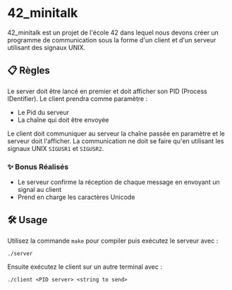 # 42_minitalk

42_minitalk est un projet de l'école 42 dans lequel nous devons créer un programme de communication sous la forme d'un client et d'un serveur utilisant des signaux UNIX.

## 📋 Règles

Le server doit être lancé en premier et doit afficher son PID (Process IDentifier).
Le client prendra comme paramètre :
* Le Pid du serveur
* La chaîne qui doit être envoyée

Le client doit communiquer au serveur la chaîne passée en paramètre et le serveur doit l'afficher. La communication ne doit se faire qu'en utilisant les signaux UNIX ```SIGUSR1``` et ```SIGUSR2```.

### ✨ Bonus Réalisés
* Le serveur confirme la réception de chaque message en envoyant un signal au client
* Prend en charge les caractères Unicode

## 🛠️ Usage

Utilisez la commande ```make``` pour compiler puis exécutez le serveur avec : 
```
./server
```
Ensuite exécutez le client sur un autre terminal avec :
```
./client <PID server> <string to send>
```
